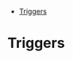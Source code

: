 <!-- START doctoc generated TOC please keep comment here to allow auto update -->
<!-- DON'T EDIT THIS SECTION, INSTEAD RE-RUN doctoc TO UPDATE -->

- [Triggers](#triggers)

<!-- END doctoc generated TOC please keep comment here to allow auto update -->

# Triggers

